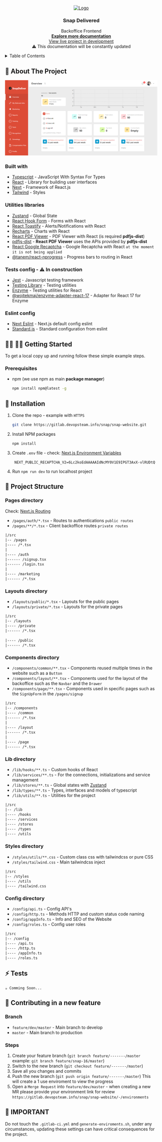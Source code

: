 <br/>
<div align="center">
  <a href='https://snapdeliveredteam.com'>
    <img src="https://snapdeliveredteam.com/images/logo.svg" alt='Logo' width='150' />
  </a>

<h3 align="center">Snap Delivered</h3>

  <p align="center">
    Backoffice Frontend
    <br />
    <a href="https://snap-delivered.atlassian.net/wiki/spaces/CBOD/pages/5144718/Front-End+Team"><strong>Explore more documentation</strong></a>
    <br />
    <a href="http://dev.snap.devopsteam.info/">View live project in development</a> <br/>
    <span>⚠ This documentation will be constantly updated</span>
  </p>
</div>

<!-- TABLE OF CONTENTS -->
<details>
  <summary>Table of Contents</summary>
  <ol>
    <li>
      <a href="#-about-the-project">About The Project</a>
      <ul>
        <li><a href="#built-with">Built With</a></li>
        <li><a href="#utilities-libraries">Utilities Libraries</a></li>
        <li><a href="#tests-config-in-construction">Tests Config</a></li>
        <li><a href="#eslint-config">Eslint Config</a></li>
      </ul>
    </li>
    <li>
      <a href="#-getting-started">Getting Started</a>
      <ul>
        <li><a href="#prerequisites">Prerequisites</a></li>
      </ul>
      <a href="#-installation">Installation</a>
    </li>
    <li>
      <a href="#-project-structure">Project Structure</a>
      <ul>
        <li><a href="#pages-directory">Pages Directory</a></li>
        <li><a href="#layouts-directory">Layouts Directory</a></li>
        <li><a href="#components-directory">Components Directory</a></li>
        <li><a href="#lib-directory">Lib Directory</a></li>
        <li><a href="#styles-directory">Styles Directory</a></li>
        <li><a href="#config-directory">Config Directory</a></li>
      </ul>
    </li>
    <li><a href="#-tests">Tests</a></li>
    <li>
      <a href="#-contributing-in-a-new-feature">Contributing</a>
      <ul>
        <li><a href="#branch">Branch</a></li>
        <li><a href="#steps">Steps</a></li>
      </ul>
    </li>
    <li><a href="#-important">Important</a></li>
  </ol>
</details>

<!-- ABOUT THE PROJECT -->

## 📄 About The Project

[![Project Screenshot][product-screenshot]](http://dev.snap.devopsteam.info/)

### Built with

- [Typescript](https://www.typescriptlang.org/) - JavaScript With Syntax For Types
- [React](https://reactjs.org/) - Library for building user interfaces
- [Next](https://nextjs.org/) - Framework of React.js
- [Tailwind](https://tailwindcss.com/) - Styles

### Utilities libraries

- [Zustand](https://zustand-demo.pmnd.rs/) - Global State
- [React Hook Form](https://react-hook-form.com/) - Forms with React
- [React Toastify](https://fkhadra.github.io/react-toastify/introduction/) - Alerts/Notifications with React
- [Recharts](https://recharts.org/) - Charts with React
- [React PDF Viewer](https://react-pdf-viewer.dev/) - PDF Viewer with React (is required **pdfjs-dist**)
- [pdfjs-dist](https://www.npmjs.com/package/pdfjs-dist) - **React PDF Viewer** uses the APIs provided by **pdfjs-dist**
- [React Google Recaptcha](https://www.npmjs.com/package/react-google-recaptcha) - Google Recaptcha with React `at the moment it is not being applied`
- [@tanem/react-nprogress](https://www.npmjs.com/package/@tanem/react-nprogress) - Progress bars to routing in React

### Tests config - ⚠ In construction

- [Jest](https://jestjs.io/) - Javascript testing framework
- [Testing Library](https://nextjs.org/docs/basic-features/eslint) - Testing utilities
- [Enzyme](https://enzymejs.github.io/enzyme/) - Testing utilities for React
- [@wojtekmaj/enzyme-adapter-react-17](https://www.npmjs.com/package/@wojtekmaj/enzyme-adapter-react-17) - Adapter for React 17 for Enzyme

### Eslint config

- [Next Eslint](https://nextjs.org/docs/basic-features/eslint) - Next.js default config eslint
- [Standard.js](https://standardjs.com/rules) - Standard configuration from eslint

## 👨‍💻 👩‍💻 Getting Started

To get a local copy up and running follow these simple example steps.

### Prerequisites

- npm (we use npm as main **package manager**)

  ```sh
  npm install npm@latest -g
  ```

## 🔽 Installation

1. Clone the repo - example with `HTTPS`

   ```sh
   git clone https://gitlab.devopsteam.info/snap/snap-website.git
   ```

2. Install NPM packages

   ```sh
   npm install
   ```

3. Create `.env` file - check: [Next.js Environment Variables](https://nextjs.org/docs/basic-features/environment-variables)

   ```
    NEXT_PUBLIC_RECAPTCHA_V2=6Lc2koEdAAAAAIdNcMY0V1E9IPGT3AxX-vlRUDtQ
   ```

4. Run `npm run dev` to run localhost project

<!-- PROJECT STRUCTURE -->

## 📂 Project Structure

### Pages directory

Check: [Next.js Routing](https://nextjs.org/docs/routing/introduction)

- `/pages/auth/*.tsx` - Routes to authentications `public routes`
- `/pages/**/*.tsx` - Client backoffice routes `private routes`

```
|/src
|-- /pages
|---- /*.tsx
|
|---- /auth
|------ /signup.tsx
|------ /login.tsx
|
|---- /marketing
|------ /*.tsx
```

### Layouts directory

- `/layouts/public/*.tsx` - Layouts for the public pages
- `/layouts/private/*.tsx` - Layouts for the private pages

```
|/src
|-- /layouts
|---- /private
|------ /*.tsx

|---- /public
|------ /*.tsx
```

### Components directory

- `/components/common/**.tsx` - Components reused multiple times in the website such as a `Button`
- `/components/layout/**.tsx` - Components used for the layout of the backoffice such as the `Navbar` and the `Drawer`
- `/components/page/**.tsx` - Components used in specific pages such as the `SignUpForm` in the `/pages/signup`

```
|/src
|-- /components
|---- /common
|------ /*.tsx
|
|---- /layout
|------ /*.tsx
|
|---- /page
|------ /*.tsx
```

### Lib directory

- `/lib/hooks/**.ts` - Custom hooks of React
- `/lib/services/**.ts` - For the connections, initializations and service management
- `/lib/stores/**.ts` - Global states with [Zustand](https://zustand-demo.pmnd.rs/)
- `/lib/types/**.ts` - Types, interfaces and models of typescript
- `/lib/utils/**.ts` - Utilities for the project

```
|/src
|-- /lib
|---- /hooks
|---- /services
|---- /stores
|---- /types
|---- /utils
```

### Styles directory

- `/styles/utils/**.css` - Custom class css with tailwindcss or pure CSS
- `/styles/tailwind.css` - Main tailwindcss inject

```
|/src
|-- /styles
|---- /utils
|---- /tailwind.css
```

### Config directory

- `/config/api.ts` - Config API's
- `/config/http.ts` - Methods HTTP and custom status code naming
- `/config/appInfo.ts` - Info and SEO of the Website
- `/config/roles.ts` - Config user roles

```
|/src
|-- /config
|---- /api.ts
|---- /http.ts
|---- /appInfo.ts
|---- /roles.ts
```

<!-- TESTS -->

## ⚡ Tests

`☕ Comming Soon...`

<!-- CONTRIBUTING -->

## 🤝 Contributing in a new feature

### Branch

- `feature/dev/master` - Main branch to develop
- `master` - Main branch to production

### Steps

1. Create your feature branch (`git branch feature/-------/master` example: `git branch feature/snap-16/master`)
2. Switch to the new branch (`git checkout feature/-------/master`)
3. Save all you changes and commits
4. Push the new branch (`git push origin feature/-------/master`) This will create a 1 use enviroment to view the progress
5. Open a `Merge Request` into `feature/dev/master` - when creating a new MR please provide your environment link for review `https://gitlab.devopsteam.info/snap/snap-website/-/environments`

<!-- MARKDOWN LINKS & IMAGES -->

[product-screenshot]: doc/project-capture.png

<!-- WARNINGS -->

## 🛑 IMPORTANT

Do not touch the `.gitlab-ci.yml` and `generate-enviroments.sh`, under any circumstances, updating these settings can have critical consequences for the project.
